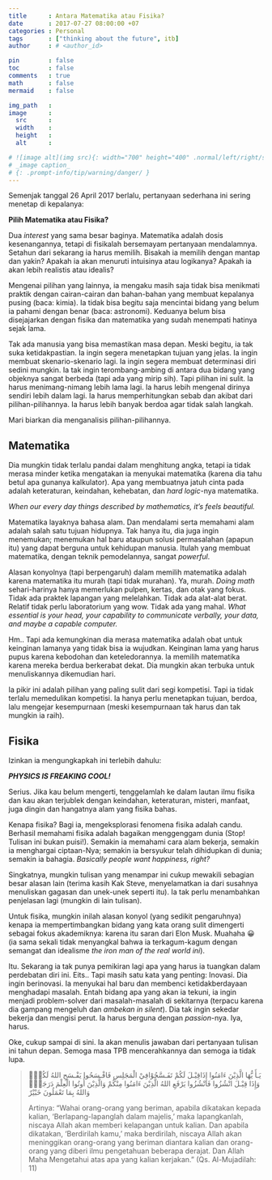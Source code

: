 ```yaml
---
title      : Antara Matematika atau Fisika?
date       : 2017-07-27 08:00:00 +07
categories : Personal
tags       : ["thinking about the future", itb]
author     : # <author_id>

pin        : false
toc        : false
comments   : true
math       : false
mermaid    : false

img_path   : 
image      :
  src      : 
  width    : 
  height   : 
  alt      : 

# ![image alt](img src){: width="700" height="400" .normal/left/right/shadow}
# _image caption_
# {: .prompt-info/tip/warning/danger/ }
---
```


Semenjak tanggal 26 April 2017 berlalu, pertanyaan sederhana ini sering menetap di kepalanya:

**Pilih Matematika atau Fisika?**

Dua _interest_ yang sama besar baginya. Matematika adalah dosis kesenangannya, tetapi di fisikalah bersemayam pertanyaan mendalamnya. Setahun dari sekarang ia harus memilih. Bisakah ia memilih dengan mantap dan yakin? Apakah ia akan menuruti intuisinya atau logikanya? Apakah ia akan lebih realistis atau idealis?

Mengenai pilihan yang lainnya, ia mengaku masih saja tidak bisa menikmati praktik dengan cairan-cairan dan bahan-bahan yang membuat kepalanya pusing (baca: kimia). Ia tidak bisa begitu saja mencintai bidang yang belum ia pahami dengan benar (baca: astronomi). Keduanya belum bisa disejajarkan dengan fisika dan matematika yang sudah menempati hatinya sejak lama.

Tak ada manusia yang bisa memastikan masa depan. Meski begitu, ia tak suka ketidakpastian. Ia ingin segera menetapkan tujuan yang jelas. Ia ingin membuat skenario-skenario lagi. Ia ingin segera membuat determinasi diri sedini mungkin. Ia tak ingin terombang-ambing di antara dua bidang yang objeknya sangat berbeda (tapi ada yang mirip sih). Tapi pilihan ini sulit. Ia harus menimang-nimang lebih lama lagi. Ia harus lebih mengenal dirinya sendiri lebih dalam lagi. Ia harus memperhitungkan sebab dan akibat dari pilihan-pilihannya. Ia harus lebih banyak berdoa agar tidak salah langkah.

Mari biarkan dia menganalisis pilihan-pilihannya.

## Matematika

Dia mungkin tidak terlalu pandai dalam menghitung angka, tetapi ia tidak merasa minder ketika mengatakan ia menyukai matematika (karena dia tahu betul apa gunanya kalkulator). Apa yang membuatnya jatuh cinta pada adalah keteraturan, keindahan, kehebatan, dan _hard logic_-nya matematika.

_When our every day things described by mathematics, it’s feels beautiful._

Matematika layaknya bahasa alam. Dan mendalami serta memahami alam adalah salah satu tujuan hidupnya. Tak hanya itu, dia juga ingin menemukan; menemukan hal baru ataupun solusi permasalahan (apapun itu) yang dapat berguna untuk kehidupan manusia. Itulah yang membuat matematika, dengan teknik pemodelannya, sangat _powerful_.

Alasan konyolnya (tapi berpengaruh) dalam memilih matematika adalah karena matematika itu murah (tapi tidak murahan). Ya, murah. _Doing math_ sehari-harinya hanya memerlukan pulpen, kertas, dan otak yang fokus. Tidak ada praktek lapangan yang melelahkan. Tidak ada alat-alat berat. Relatif tidak perlu laboratorium yang wow. Tidak ada yang mahal. _What essential is your head, your capability to communicate verbally, your data, and maybe a capable computer._

Hm.. Tapi ada kemungkinan dia merasa matematika adalah obat untuk keinginan lamanya yang tidak bisa ia wujudkan. Keinginan lama yang harus pupus karena kebodohan dan keteledorannya. Ia memilih matematika karena mereka berdua berkerabat dekat. Dia mungkin akan terbuka untuk menuliskannya dikemudian hari.

Ia pikir ini adalah pilihan yang paling sulit dari segi kompetisi. Tapi ia tidak terlalu memedulikan kompetisi. Ia hanya perlu menetapkan tujuan, berdoa, lalu mengejar kesempurnaan (meski kesempurnaan tak harus dan tak mungkin ia raih).

## Fisika

Izinkan ia mengungkapkah ini terlebih dahulu:

**_PHYSICS IS FREAKING COOL!_**

Serius. Jika kau belum mengerti, tenggelamlah ke dalam lautan ilmu fisika dan kau akan terjublek dengan keindahan, keteraturan, misteri, manfaat, juga dingin dan hangatnya alam yang fisika bahas.

Kenapa fisika? Bagi ia, mengeksplorasi fenomena fisika adalah candu. Berhasil memahami fisika adalah bagaikan menggenggam dunia (Stop! Tulisan ini bukan puisi!). Semakin ia memahami cara alam bekerja,  semakin ia menghargai ciptaan-Nya; semakin ia bersyukur telah dihidupkan di dunia; semakin ia bahagia. _Basically people want happiness, right?_

Singkatnya, mungkin tulisan yang menampar ini cukup mewakili sebagian besar alasan lain (terima kasih Kak Steve, menyelamatkan ia dari susahnya menuliskan gagasan dan unek-unek seperti itu). Ia tak perlu menambahkan penjelasan lagi (mungkin di lain tulisan).

Untuk fisika, mungkin inilah alasan konyol (yang sedikit pengaruhnya) kenapa ia mempertimbangkan bidang yang kata orang sulit dimengerti sebagai fokus akademiknya: karena itu saran dari Elon Musk. Muahaha 😀 (ia sama sekali tidak menyangkal bahwa ia terkagum-kagum dengan semangat dan idealisme _the iron man of the real world ini_).

Itu. Sekarang ia tak punya pemikiran lagi apa yang harus ia tuangkan dalam perdebatan diri ini. Eits.. Tapi masih satu kata yang penting: Inovasi. Dia ingin berinovasi. Ia menyukai hal baru dan membenci ketidakberdayaan menghadapi masalah. Entah bidang apa yang akan ia tekuni, ia ingin menjadi problem-solver dari masalah-masalah di sekitarnya (terpacu karena dia gampang mengeluh dan _ambekan in silent_). Dia tak ingin sekedar bekerja dan mengisi perut. Ia harus berguna dengan _passion_-nya. Iya, harus.

Oke, cukup sampai di sini. Ia akan menulis jawaban dari pertanyaan tulisan ini tahun depan. Semoga masa TPB mencerahkannya dan semoga ia tidak lupa.


> يَـأَ يُّهَا الَّذِيْنَ ءَامَنُوا إِذَاقِيْـلَ لَكُمْ تَفَـسَّحُوْافِيْ الْمَجَلِسِ فَافْـسَحُوا يَفْـسَحِ اللهُ لَكُمْۖ وَإِذَا قِيْـلَ انْشُزُوا فَانْشُزُوا يَرْفَعِ اللهُ الَّذِيْنَ ءَامَنُوا مِنْكُمْ وَالَّذِيْنَ أُوتُوا الْعِلْمَ دَرَجَتٍۗ وَاللهُ بِمَا تَعْمَلُونَ خَبْيْرٌ 
>
>Artinya: “Wahai orang-orang yang beriman, apabila dikatakan kepada kalian, ‘Berlapang-lapanglah dalam majelis,’ maka lapangkanlah, niscaya Allah akan memberi kelapangan untuk kalian. Dan apabila dikatakan, ‘Berdirilah kamu,’ maka berdirilah, niscaya Allah akan meninggikan orang-orang yang beriman diantara kalian dan orang-orang yang diberi ilmu pengetahuan beberapa derajat. Dan Allah Maha Mengetahui atas apa yang kalian kerjakan.” (Qs. Al-Mujadilah: 11)